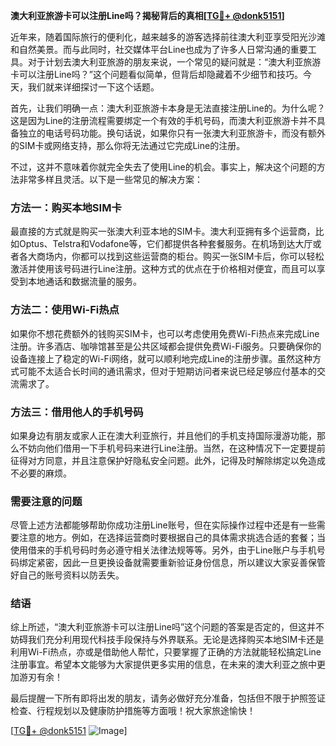 **澳大利亚旅游卡可以注册Line吗？揭秘背后的真相[[TG💪+ @donk5151](https://t.me/s/donk5151)]**

近年来，随着国际旅行的便利化，越来越多的游客选择前往澳大利亚享受阳光沙滩和自然美景。而与此同时，社交媒体平台Line也成为了许多人日常沟通的重要工具。对于计划去澳大利亚旅游的朋友来说，一个常见的疑问就是：“澳大利亚旅游卡可以注册Line吗？”这个问题看似简单，但背后却隐藏着不少细节和技巧。今天，我们就来详细探讨一下这个话题。

首先，让我们明确一点：澳大利亚旅游卡本身是无法直接注册Line的。为什么呢？这是因为Line的注册流程需要绑定一个有效的手机号码，而澳大利亚旅游卡并不具备独立的电话号码功能。换句话说，如果你只有一张澳大利亚旅游卡，而没有额外的SIM卡或网络支持，那么你将无法通过它完成Line的注册。

不过，这并不意味着你就完全失去了使用Line的机会。事实上，解决这个问题的方法非常多样且灵活。以下是一些常见的解决方案：

### 方法一：购买本地SIM卡
最直接的方式就是购买一张澳大利亚本地的SIM卡。澳大利亚拥有多个运营商，比如Optus、Telstra和Vodafone等，它们都提供各种套餐服务。在机场到达大厅或者各大商场内，你都可以找到这些运营商的柜台。购买一张SIM卡后，你可以轻松激活并使用该号码进行Line注册。这种方式的优点在于价格相对便宜，而且可以享受到本地通话和数据流量的服务。

### 方法二：使用Wi-Fi热点
如果你不想花费额外的钱购买SIM卡，也可以考虑使用免费Wi-Fi热点来完成Line注册。许多酒店、咖啡馆甚至是公共区域都会提供免费Wi-Fi服务。只要确保你的设备连接上了稳定的Wi-Fi网络，就可以顺利地完成Line的注册步骤。虽然这种方式可能不太适合长时间的通讯需求，但对于短期访问者来说已经足够应付基本的交流需求了。

### 方法三：借用他人的手机号码
如果身边有朋友或家人正在澳大利亚旅行，并且他们的手机支持国际漫游功能，那么不妨向他们借用一下手机号码来进行Line注册。当然，在这种情况下一定要提前征得对方同意，并且注意保护好隐私安全问题。此外，记得及时解除绑定以免造成不必要的麻烦。

### 需要注意的问题
尽管上述方法都能够帮助你成功注册Line账号，但在实际操作过程中还是有一些需要注意的地方。例如，在选择运营商时要根据自己的具体需求挑选合适的套餐；当使用借来的手机号码时务必遵守相关法律法规等等。另外，由于Line账户与手机号码绑定紧密，因此一旦更换设备就需要重新验证身份信息，所以建议大家妥善保管好自己的账号资料以防丢失。

### 结语
综上所述，“澳大利亚旅游卡可以注册Line吗”这个问题的答案是否定的，但这并不妨碍我们充分利用现代科技手段保持与外界联系。无论是选择购买本地SIM卡还是利用Wi-Fi热点，亦或是借助他人帮忙，只要掌握了正确的方法就能轻松搞定Line注册事宜。希望本文能够为大家提供更多实用的信息，在未来的澳大利亚之旅中更加游刃有余！

最后提醒一下所有即将出发的朋友，请务必做好充分准备，包括但不限于护照签证检查、行程规划以及健康防护措施等方面哦！祝大家旅途愉快！

[[TG💪+ @donk5151](https://t.me/s/donk5151) ![Image](https://i.postimg.cc/rwNCRYN7/Snipaste-2025-04-30-17-27-05.png)]